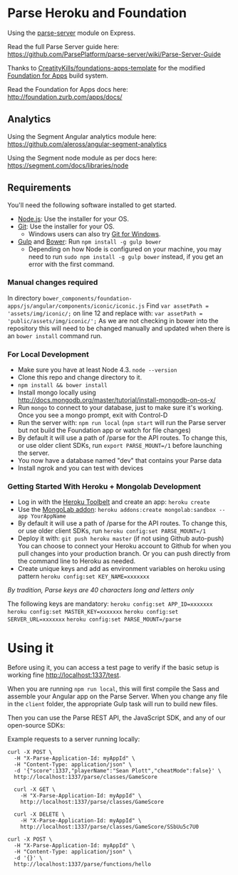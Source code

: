 # Parse Heroku and Foundation

Using the [parse-server](https://github.com/ParsePlatform/parse-server) module on Express.

Read the full Parse Server guide here: https://github.com/ParsePlatform/parse-server/wiki/Parse-Server-Guide

Thanks to [CreatityKills/foundations-apps-template](https://github.com/CreativityKills/foundation-apps-template) for the modified [Foundation for Apps](https://github.com/zurb/foundation-apps-template) build system.

Read the Foundation for Apps docs here: http://foundation.zurb.com/apps/docs/

## Analytics

Using the Segment Angular analytics module here: https://github.com/aleross/angular-segment-analytics

Using the Segment node module as per docs here:
https://segment.com/docs/libraries/node

## Requirements

You'll need the following software installed to get started.

  - [Node.js](http://nodejs.org): Use the installer for your OS.
  - [Git](http://git-scm.com/downloads): Use the installer for your OS.
    - Windows users can also try [Git for Windows](http://git-for-windows.github.io/).
  - [Gulp](http://gulpjs.com/) and [Bower](http://bower.io): Run `npm install -g gulp bower`
    - Depending on how Node is configured on your machine, you may need to run `sudo npm install -g gulp bower` instead, if you get an error with the first command.

### Manual changes required
In directory `bower_components/foundation-apps/js/angular/components/iconic/iconic.js`
Find `var assetPath = 'assets/img/iconic/;` on line 12 and replace with:
`var assetPath = 'public/assets/img/iconic/';`
As we are not checking in bower into the repository this will need to be changed manually and updated when there is an `bower install` command run.

### For Local Development

* Make sure you have at least Node 4.3. `node --version`
* Clone this repo and change directory to it.
* `npm install && bower install`
* Install mongo locally using http://docs.mongodb.org/master/tutorial/install-mongodb-on-os-x/
* Run `mongo` to connect to your database, just to make sure it's working. Once you see a mongo prompt, exit with Control-D
* Run the server with: `npm run local` (`npm start` will run the Parse server but not build the Foundation app or watch for file changes)
* By default it will use a path of /parse for the API routes.  To change this, or use older client SDKs, run `export PARSE_MOUNT=/1` before launching the server.
* You now have a database named "dev" that contains your Parse data
* Install ngrok and you can test with devices

### Getting Started With Heroku + Mongolab Development
* Log in with the [Heroku Toolbelt](https://toolbelt.heroku.com/) and create an app: `heroku create`
* Use the [MongoLab addon](https://elements.heroku.com/addons/mongolab): `heroku addons:create mongolab:sandbox --app YourAppName`
* By default it will use a path of /parse for the API routes.  To change this, or use older client SDKs, run `heroku config:set PARSE_MOUNT=/1`
* Deploy it with: `git push heroku master` (if not using Github auto-push)
You can choose to connect your Heroku account to Github for when you pull changes into your production branch. Or you can push directly from the command line to Heroku as needed.
* Create unique keys and add as environment variables on heroku using pattern `heroku config:set KEY_NAME=xxxxxxx`

_By tradition, Parse keys are 40 characters long and letters only_

The following keys are mandatory:
`heroku config:set APP_ID=xxxxxxx`
`heroku config:set MASTER_KEY=xxxxxxx`
`heroku config:set SERVER_URL=xxxxxxx`
`heroku config:set PARSE_MOUNT=/parse`

# Using it

Before using it, you can access a test page to verify if the basic setup is working fine [http://localhost:1337/test](http://localhost:1337).

When you are running `npm run local`, this will first compile the Sass and assemble your Angular app on the Parse Server. When you change any file in the `client` folder, the appropriate Gulp task will run to build new files.

Then you can use the Parse REST API, the JavaScript SDK, and any of our open-source SDKs:

Example requests to a server running locally:

```curl
curl -X POST \
  -H "X-Parse-Application-Id: myAppId" \
  -H "Content-Type: application/json" \
  -d '{"score":1337,"playerName":"Sean Plott","cheatMode":false}' \
  http://localhost:1337/parse/classes/GameScore

  curl -X GET \
    -H "X-Parse-Application-Id: myAppId" \
    http://localhost:1337/parse/classes/GameScore

  curl -X DELETE \
    -H "X-Parse-Application-Id: myAppId" \
    http://localhost:1337/parse/classes/GameScore/SSbUu5c7U0  

curl -X POST \
  -H "X-Parse-Application-Id: myAppId" \
  -H "Content-Type: application/json" \
  -d '{}' \
  http://localhost:1337/parse/functions/hello
```
